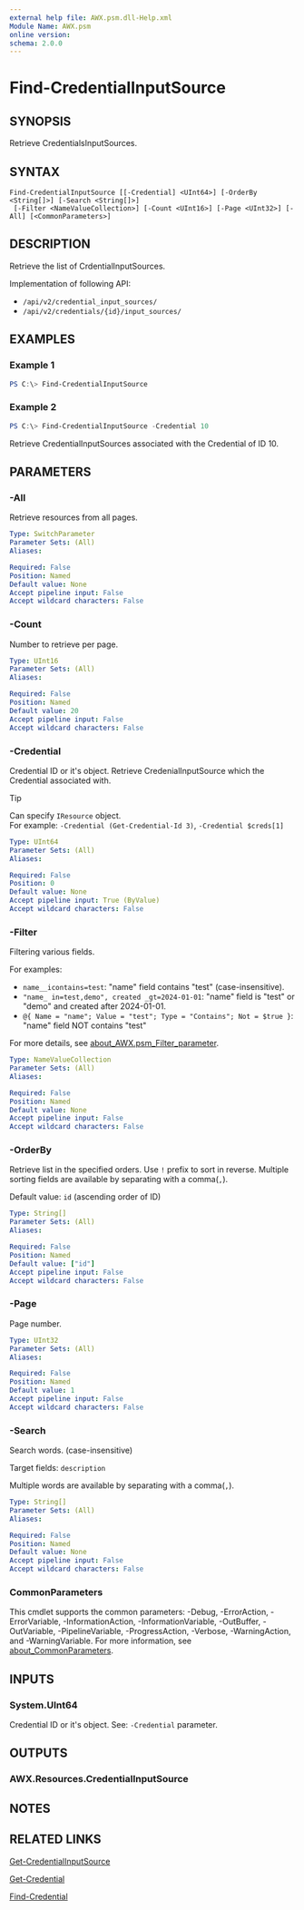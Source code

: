 ```yaml
---
external help file: AWX.psm.dll-Help.xml
Module Name: AWX.psm
online version:
schema: 2.0.0
---
```


# Find-CredentialInputSource

## SYNOPSIS
Retrieve CredentialsInputSources.

## SYNTAX

```
Find-CredentialInputSource [[-Credential] <UInt64>] [-OrderBy <String[]>] [-Search <String[]>]
 [-Filter <NameValueCollection>] [-Count <UInt16>] [-Page <UInt32>] [-All] [<CommonParameters>]
```

## DESCRIPTION
Retrieve the list of CrdentialInputSources.

Implementation of following API:  
- `/api/v2/credential_input_sources/`  
- `/api/v2/credentials/{id}/input_sources/`

## EXAMPLES

### Example 1
```powershell
PS C:\> Find-CredentialInputSource
```

### Example 2
```powershell
PS C:\> Find-CredentialInputSource -Credential 10
```

Retrieve CredentialInputSources associated with the Credential of ID 10.

## PARAMETERS

### -All
Retrieve resources from all pages.

```yaml
Type: SwitchParameter
Parameter Sets: (All)
Aliases:

Required: False
Position: Named
Default value: None
Accept pipeline input: False
Accept wildcard characters: False
```

### -Count
Number to retrieve per page.

```yaml
Type: UInt16
Parameter Sets: (All)
Aliases:

Required: False
Position: Named
Default value: 20
Accept pipeline input: False
Accept wildcard characters: False
```

### -Credential
Credential ID or it's object.
Retrieve CredenialInputSource which the Credential associated with.

> [!TIP]  
> Can specify `IResource` object.  
> For example: `-Credential (Get-Credential-Id 3)`, `-Credential $creds[1]`

```yaml
Type: UInt64
Parameter Sets: (All)
Aliases:

Required: False
Position: 0
Default value: None
Accept pipeline input: True (ByValue)
Accept wildcard characters: False
```

### -Filter
Filtering various fields.

For examples:  
- `name__icontains=test`: "name" field contains "test" (case-insensitive).  
- `"name_ in=test,demo", created _gt=2024-01-01`: "name" field is "test" or "demo" and created after 2024-01-01.  
- `@{ Name = "name"; Value = "test"; Type = "Contains"; Not = $true }`: "name" field NOT contains "test"

For more details, see [about_AWX.psm_Filter_parameter](about_AWX.psm_Filter_parameter.md).

```yaml
Type: NameValueCollection
Parameter Sets: (All)
Aliases:

Required: False
Position: Named
Default value: None
Accept pipeline input: False
Accept wildcard characters: False
```

### -OrderBy
Retrieve list in the specified orders.
Use `!` prefix to sort in reverse.
Multiple sorting fields are available by separating with a comma(`,`).

Default value: `id` (ascending order of ID)

```yaml
Type: String[]
Parameter Sets: (All)
Aliases:

Required: False
Position: Named
Default value: ["id"]
Accept pipeline input: False
Accept wildcard characters: False
```

### -Page
Page number.

```yaml
Type: UInt32
Parameter Sets: (All)
Aliases:

Required: False
Position: Named
Default value: 1
Accept pipeline input: False
Accept wildcard characters: False
```

### -Search
Search words. (case-insensitive)

Target fields: `description`

Multiple words are available by separating with a comma(`,`).

```yaml
Type: String[]
Parameter Sets: (All)
Aliases:

Required: False
Position: Named
Default value: None
Accept pipeline input: False
Accept wildcard characters: False
```

### CommonParameters
This cmdlet supports the common parameters: -Debug, -ErrorAction, -ErrorVariable, -InformationAction, -InformationVariable, -OutBuffer, -OutVariable, -PipelineVariable, -ProgressAction, -Verbose, -WarningAction, and -WarningVariable. For more information, see [about_CommonParameters](http://go.microsoft.com/fwlink/?LinkID=113216).

## INPUTS

### System.UInt64
Credential ID or it's object.
See: `-Credential` parameter.

## OUTPUTS

### AWX.Resources.CredentialInputSource
## NOTES

## RELATED LINKS

[Get-CredentialInputSource](Get-CredentialInputSource.md)

[Get-Credential](Get-Credential.md)

[Find-Credential](Find-Credential.md)
